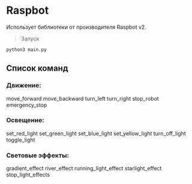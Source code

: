 # Raspbot

Использует библиотеки от производителя Raspbot v2.



> Запуск
```bash
python3 main.py
```
## Список команд

### Движение:
move_forward
move_backward
turn_left
turn_right
stop_robot
emergency_stop

### Освещение:
set_red_light
set_green_light
set_blue_light
set_yellow_light
turn_off_light
toggle_light

### Световые эффекты:
gradient_effect
river_effect
running_light_effect
starlight_effect
stop_light_effects
